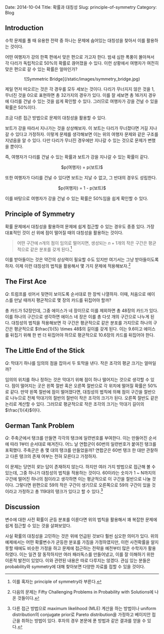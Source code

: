 Date: 2014-10-04
Title: 확률과 대칭성
Slug: principle-of-symmetry
Category: Blog

## Introduction

수학 문제를 풀 때 유용한 전략 중 하나는 문제에 숨어있는 대칭성을 찾아서 이를 활용하는 것이다.

어떤 여행자가 강의 한쪽 편에서 맞은 편으로 가고자 한다.
밤새 심한 폭풍이 몰아쳐서 각 다리가 독립적으로 50%의 확률로 끊어졌을 수 있다.
이런 상황에서 여행자가 여전히 맞은 편으로 갈 수 있는 확률은 얼마인가?

<center>
![Symmetric Bridge](/static/images/symmetry_bridge.jpg)
</center>

제일 먼저 떠오르는 것은 각 경우를 모두 세보는 것이다. 다리가 무너지지 않은 것을 1, 무너진 것을 0으로 표현하면 총 32가지의 경우가 있다.
이를 잘 세보면 총 16가지 경우에 다리를 건널 수 있는 것을 쉽게 확인할 수 있다. 그러므로 여행자가 강을 건널 수 있을 확률은 50%이다.

조금 다른 접근 방법으로 문제의 대칭성을 활용할 수 있다.

보트가 강을 따라서 지나가는 것을 상상해보자. 이 보트는 다리가 무너졌다면 거길 지나갈 수 있다고 가정하자.
이렇게 문제를 생각해보면 이는 위의 여행자 문제와 같은 구조를 지녔음을 알 수 있다.
다만 다리가 무너진 경우에만 지나갈 수 있는 것으로 문제가 변했을 뿐이다.

즉, 여행자가 다리를 건널 수 있는 확률과 보트가 강을 지나갈 수 있는 확률이 같다.

<center>
$p(여행자) = p(보트)$
</center>

또한 여행자가 다리를 건널 수 있다면 보트는 지날 수 없고, 그 반대의 경우도 성립한다.

<center>
$p(여행자) = 1 - p(보트)$
</center>

이를 바탕으로 여행자가 강을 건널 수 있는 확률은 50%임을 쉽게 확인할 수 있다.


## Principle of Symmetry

확률 문제에서 대칭성을 활용하여 문제에 쉽게 접근할 수 있는 경우도 종종 있다.
가장 대표적인 것이 선 위에 점이 떨어질 때의 대칭성을 활용하는 것이다.

> 어떤 구간에 $n$개의 점이 임의로 떨어지면, 생성되는 $n+1$개의 작은 구간은 평균적으로 같은 분포를 갖게 된다.[^principle-of-symmetry]

이를 받아들이는 것은 약간의 상상력이 필요할 수도 있지만 여기서는 그냥 받아들이도록 하자.
이제 이런 대칭성의 법칙을 활용해서 몇 가지 문제에 적용해보자.[^fifty-challenge]

## The First Ace

*Q*: 트럼프를 섞어서 뒷면이 보이도록 순서대로 한 장씩 나열하자. 이때, 처음으로 에이스를 만날 때까지 평균적으로 몇 장의 카드를 뒤집어야 할까?

총 카드가 52장인데, 그중 에이스가 네 장이므로 이를 제외하면 총 48장의 카드가 있다.
이를 하나의 구간으로 생각하면 에이스 네 장은 이를 총 다섯 개의 구간으로 나누게 된다.
대칭성의 법칙을 적용해보면 각 구간은 평균적으로 같은 분포를 가지므로 하나의 구간은 평균적으로 $\frac{1}{5} \times 48$의 길이를 갖게 된다.
이는 9.6이고 에이스를 뒤집기 위해 한 번 더 뒤집어야 하므로 평균적으로 10.6장의 카드를 뒤집어야 한다.

## The Little End of the Stick

*Q*: 막대기 하나를 임의의 점을 잡아서 두 토막을 낸다. 작은 조각의 평균 크기는 얼마일까?

임의의 위치를 하나 정하는 것은 막대기 위해 점이 하나 떨어지는 것으로 생각할 수 있다.
점이 떨어지는 곳은 왼쪽 절반 혹은 오른쪽 절반으로 각 위치에 떨어질 확률은 50%로 같다.
만약 왼쪽 절반에 점이 떨어졌다면, 대칭성의 법칙에 의해 점이 구간을 절반으로 나누므로 전체 막대기의 절반의 절반이 작은 조각의 크기가 된다.
오른쪽 절반도 같은 논리로 계산할 수 있다.
그러므로 평균적으로 작은 조각의 크기는 막대기 길이의 $\frac{1}{4}$이다.

## German Tank Problem

*Q*: 주축군에서 탱크를 만들면 각각의 탱크에 일련번호를 부여한다. 이는 만들어진 순서에 따라 1부터 순서대로 매겨진다.
어느 날 연합군이 60번의 일련번호가 붙여진 탱크를 포획했다. 주축군은 총 몇 대의 탱크를 만들었을까?
연합군은 60번 탱크 한 대만 관찰하고 다른 탱크의 존재 여부는 전혀 모른다고 가정하자.

이 문제는 당연히 *맞는* 답이 존재하지 않는다.
하지만 여러 가지 방법으로 접근해 볼 수 있는데, 그중 하나가 대칭성의 법칙을 적용하는 것이다.
60이라는 숫자가 1 ~ N까지의 구간에 떨어진 하나의 점이라고 생각하면 이는 평균적으로 이 구간을 절반으로 나눌 것이다.
그렇다면 왼편으로 59의 작은 구간이 생기므로 오른쪽으로 59의 구간이 있을 것이라고 가정하고 총 119대의 탱크가 있다고 할 수 있다.[^german-tank]

## Discussion

변수에 대한 사전 확률이 균등 분포를 이룬다면 위의 법칙을 활용해서 꽤 복잡한 문제에 쉽게 접근할 수 있는 것을 살펴보았다.

사실 확률의 대칭성을 고민하는 것은 위에 언급된 것보다 훨씬 심오한 의미가 있다.
위의 예제에서는 어떤 확률변수가 균등한 분포를 가짐을 가정하였지만, 이런 사전확률을 알지 못할 때에도 비슷한 가정을 하고 문제에 접근하는 전략을 예전부터 많은 수학자가 활용하였다.
이는 일견 잘 동작하지만 여러 패러독스를 만들어냈고, 이를 잘 이해하기 위한 이론적 발전이 있었다.
이와 관련된 내용은 따로 다루지는 않겠다. 관심 있는 분들은 probability와 symmetry에 대해 찾아보면 다양한 자료를 접할 수 있을 것이다.


[^principle-of-symmetry]: 이를 혹자는 principle of symmetry라 부른다.
[^fifty-challenge]: 다음의 문제는 Fifty Challenging Problems in Probability with Solutions에 나온 것들이다.
[^german-tank]: 다른 접근 방법으로 maximum likelihood (MLE) 계산을 하는 방법이나 uniform distribution의 conjugate prior로 Pareto distribution을 가정하고 베이지안 접근을 취하는 방법이 있다.
후자의 경우 본문에 푼 방법과 같은 결과를 얻을 수 있다.
